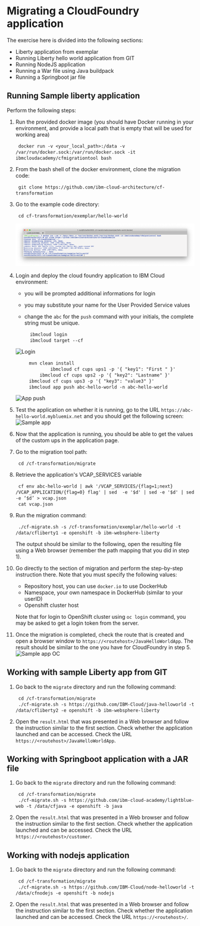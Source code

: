 # Migrating a CloudFoundry application 

The exercise here is divided into the following sections:

- Liberty application from exemplar
- Running Liberty hello world application from GIT
- Running NodeJS application 
- Running a War file using Java buildpack
- Running a Springboot jar file

## Running Sample liberty application

Perform the following steps:

1. Run the provided docker image (you should have Docker running in your environment, and provide a local path that is empty that will be used for working area)

		docker run -v <your_local_path>:/data -v /var/run/docker.sock:/var/run/docker.sock -it ibmcloudacademy/cfmigrationtool bash


2. From the bash shell of the docker environment, clone the migration code:

		git clone https://github.com/ibm-cloud-architecture/cf-transformation

3. Go to the example code directory:

		cd cf-transformation/exemplar/hello-world
	![Download code](images/001-docker.png)

4. Login and deploy the cloud foundry application to IBM Cloud environment:
 
	- you will be prompted additional informations for login 
	- you may substitute your name for the User Provided Service values
	- change the `abc` for the `push` command with your initials, the complete string must be unique.

			ibmcloud login 
			ibmcloud target --cf

	![Login](002-cflogin.png)

			mvn clean install
        	        ibmcloud cf cups ups1 -p '{ "key1": "First " }'
		      	ibmcloud cf cups ups2 -p '{ "key2": "Lastname" }'
			ibmcloud cf cups ups3 -p '{ "key3": "value3" }'
			ibmcloud app push abc-hello-world -n abc-hello-world

	![App push](003-cfpush.png)

5. Test the application on whether it is running, go to the URL `https://abc-hello-world.mybluemix.net` and you should get the following screen: <br> ![Sample app](images/001-sampleapp.png)

6. Now that the application is running, you should be able to get the values of the custom ups in the application page.

8. Go to the migration tool path:

		cd /cf-transformation/migrate

7. Retrieve the application's VCAP_SERVICES variable

		cf env abc-hello-world | awk '/VCAP_SERVICES/{flag=1;next} /VCAP_APPLICATION/{flag=0} flag' | sed  -e '$d' | sed -e '$d' | sed -e ‘$d’ > vcap.json
		cat vcap.json

9. Run the migration command:

		./cf-migrate.sh -s /cf-transformation/exemplar/hello-world -t /data/cfliberty1 -e openshift -b ibm-websphere-liberty

	The output should be similar to the following, open the resulting file using a Web browser (remember the path mapping that you did in step 1).

10. Go directly to the section of migration and perform the step-by-step instruction there. Note that you must specify the following values:

	- Repository host, you can use `docker.io` to use DockerHub
	- Namespace, your own namespace in DockerHub (similar to your userID)
	- Openshift cluster host

	Note that for login to OpenShift cluster using `oc login` command, you may be asked to get a login token from the server.

11. Once the migration is completed, check the route that is created and open a browser window to `https://<routehost>/JavaHelloWorldApp`. The result should be similar to the one you have for CloudFoundry in step 5.<br>![Sample app OC](images/002-sampleapp.png)

## Working with sample Liberty app from GIT

1. Go back to the `migrate` directory and run the following command:

		cd /cf-transformation/migrate
		./cf-migrate.sh -s https://github.com/IBM-Cloud/java-helloworld -t /data/cfliberty2 -e openshift -b ibm-websphere-liberty

2. Open the `result.html` that was presented in a Web browser and follow the instruction similar to the first section. Check whether the application launched and can be accessed. Check the URL `https://<routehost>/JavaHelloWorldApp`.

## Working with Springboot application with a JAR file


1. Go back to the `migrate` directory and run the following command:

		cd /cf-transformation/migrate
		./cf-migrate.sh -s https://github.com/ibm-cloud-academy/lightblue-web -t /data/cfjava -e openshift -b java

2. Open the `result.html` that was presented in a Web browser and follow the instruction similar to the first section. Check whether the application launched and can be accessed. Check the URL `https://<routehost>/customer`.


## Working with nodejs application


1. Go back to the `migrate` directory and run the following command:

		cd /cf-transformation/migrate
		./cf-migrate.sh -s https://github.com/IBM-Cloud/node-helloworld -t /data/cfnodejs -e openshift -b nodejs

2. Open the `result.html` that was presented in a Web browser and follow the instruction similar to the first section. Check whether the application launched and can be accessed. Check the URL `https://<routehost>/`.


